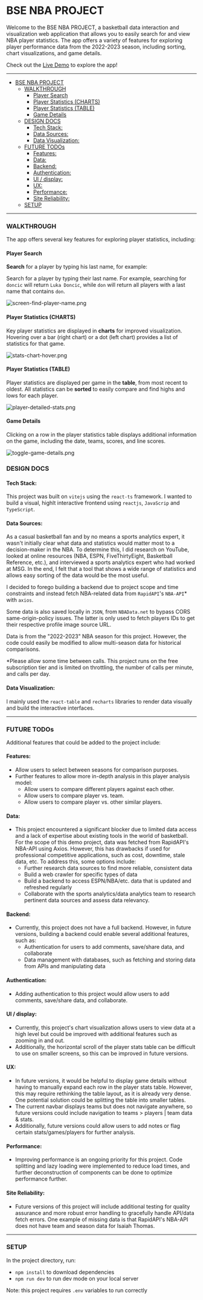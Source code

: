 # BSE NBA PROJECT

Welcome to the BSE NBA PROJECT, a basketball data interaction and visualization web application that allows you to easily search for and view NBA player statistics. The app offers a variety of features for exploring player performance data from the 2022-2023 season, including sorting, chart visualizations, and game details.

Check out the [Live Demo](https://nba-analysis.onrender.com/players/265) to explore the app!

---

- [BSE NBA PROJECT](#bse-nba-project)
    - [WALKTHROUGH](#walkthrough)
      - [Player Search](#player-search)
      - [Player Statistics (CHARTS)](#player-statistics-charts)
      - [Player Statistics (TABLE)](#player-statistics-table)
      - [Game Details](#game-details)
    - [DESIGN DOCS](#design-docs)
      - [Tech Stack:](#tech-stack)
      - [Data Sources:](#data-sources)
      - [Data Visualization:](#data-visualization)
    - [FUTURE TODOs](#future-todos)
      - [Features:](#features)
      - [Data:](#data)
      - [Backend:](#backend)
      - [Authentication:](#authentication)
      - [UI / display:](#ui--display)
      - [UX:](#ux)
      - [Performance:](#performance)
      - [Site Reliability:](#site-reliability)
    - [SETUP](#setup)

---

### WALKTHROUGH

The app offers several key features for exploring player statistics, including:

#### Player Search
**Search** for a player by typing his last name, for example:

Search for a player by typing their last name. For example, searching for `doncic` will return `Luka Doncic`, while `don` will return all players with a last name that contains `don`.

![screen-find-player-name.png](screenshots/screen-find-player-name.png)

#### Player Statistics (CHARTS)
Key player statistics are displayed in **charts** for improved visualization. Hovering over a bar (right chart) or a dot (left chart) provides a list of statistics for that game.

![stats-chart-hover.png](screenshots/stats-chart-hover.png)

#### Player Statistics (TABLE)
Player statistics are displayed per game in the **table**, from most recent to oldest. All statistics can be **sorted** to easily compare and find highs and lows for each player.

![player-detailed-stats.png](screenshots/player-detailed-stats.png)

#### Game Details
Clicking on a row in the player statistics table displays additional information on the game, including the date, teams, scores, and line scores.

![toggle-game-details.png](screenshots/toggle-game-details.png)

### DESIGN DOCS

#### Tech Stack:
This project was built on `vitejs` using the `react-ts` framework.
I wanted to build a visual, highlt interactive frontend using `reactjs`, `JavaScrip` and `TypeScript`.

#### Data Sources:
As a casual basketball fan and by no means a sports analytics expert, it wasn't initially clear what data and statistics would matter most to a decision-maker in the NBA. To determine this, I did research on YouTube, looked at online resources (NBA, ESPN, FiveThirtyEight, Basketball Reference, etc.), and interviewed a sports analytics expert who had worked at MSG. In the end, I felt that a tool that shows a wide range of statistics and allows easy sorting of the data would be the most useful.

I decided to forego building a backend due to project scope and time constraints and instead fetch NBA-related data from `RapidAPI`'s `NBA-API`* with `axios`.

Some data is also saved locally in `JSON`, from `NBAData.net` to bypass CORS same-origin-policy issues. The latter is only used to fetch players IDs to get their respective profile image source URL.

Data is from the "2022-2023" NBA season for this project. However, the code could easily be modified to allow multi-season data for historical comparisons.

*Please allow some time between calls. This project runs on the free subscription tier and is limited on throttling, the number of calls per minute, and calls per day.

#### Data Visualization:
I mainly used the `react-table` and `recharts` libraries to render data visually and build the interactive interfaces.

---

### FUTURE TODOs

Additional features that could be added to the project include:

#### Features:
- Allow users to select between seasons for comparison purposes.
- Further features to allow more in-depth analysis in this player analysis model:
  - Allow users to compare different players against each other.
  - Allow users to compare player vs. team.
  - Allow users to compare player vs. other similar players.

#### Data:
- This project encountered a significant blocker due to limited data access and a lack of expertise about existing tools in the world of basketball. For the scope of this demo project, data was fetched from RapidAPI's NBA-API using Axios. However, this has drawbacks if used for professional competitive applications, such as cost, downtime, stale data, etc. To address this, some options include:
  - Further research data sources to find more reliable, consistent data
  - Build a web crawler for specific types of data
  - Build a backend to access ESPN/NBA/etc. data that is updated and refreshed regularly
  - Collaborate with the sports analytics/data analytics team to research pertinent data sources and assess data relevancy.

#### Backend:
- Currently, this project does not have a full backend. However, in future versions, building a backend could enable several additional features, such as:
  - Authentication for users to add comments, save/share data, and collaborate
  - Data management with databases, such as fetching and storing data from APIs and manipulating data

#### Authentication:
- Adding authentication to this project would allow users to add comments, save/share data, and collaborate.

#### UI / display:
- Currently, this project's chart visualization allows users to view data at a high level but could be improved with additional features such as zooming in and out.
- Additionally, the horizontal scroll of the player stats table can be difficult to use on smaller screens, so this can be improved in future versions.

#### UX:
- In future versions, it would be helpful to display game details without having to manually expand each row in the player stats table. However, this may require rethinking the table layout, as it is already very dense. One potential solution could be splitting the table into smaller tables.
- The current navbar displays teams but does not navigate anywhere, so future versions could include navigation to teams > players | team data & stats.
- Additionally, future versions could allow users to add notes or flag certain stats/games/players for further analysis.

#### Performance:
- Improving performance is an ongoing priority for this project. Code splitting and lazy loading were implemented to reduce load times, and further deconstruction of components can be done to optimize performance further.

#### Site Reliability:
- Future versions of this project will include additional testing for quality assurance and more robust error handling to gracefully handle API/data fetch errors. One example of missing data is that RapidAPI's NBA-API does not have team and season data for Isaiah Thomas.

---

### SETUP
In the project directory, run:

- `npm install` to download dependencies
- `npm run dev` to run dev mode on your local server

Note: this project requires `.env` variables to run correctly
